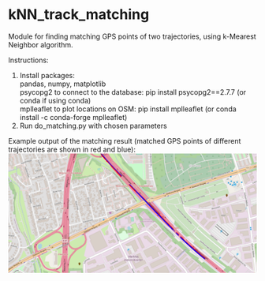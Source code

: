 # kNN_track_matching
Module for finding matching GPS points of two trajectories, using k-Mearest Neighbor algorithm.  

Instructions:<br/>
1. Install packages: <br/>
   pandas, numpy, matplotlib <br/>
   psycopg2 to connect to the database: pip install psycopg2==2.7.7 (or conda if using conda) <br/>
   mplleaflet to plot locations on OSM:  pip install mplleaflet (or conda install -c conda-forge mplleaflet)<br/>
2. Run do_matching.py with chosen parameters

Example output of the matching result (matched GPS points of different trajectories are shown in red and blue):
![Example output with matched trajectories](example.png)
